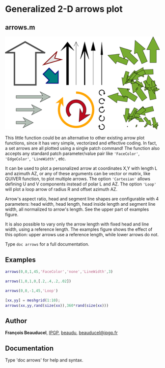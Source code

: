 # Generalized 2-D arrows plot

## arrows.m

![](arrows_example.png)

This little function could be an alternative to other existing arrow plot functions, since it has very simple, vectorized and effective coding. In fact, a set arrows are all plotted using a single patch command! The function also accepts any standard patch parameter/value pair like `'FaceColor'`, `'EdgeColor'`, `'LineWidth'`, etc.

It can be used to plot a personalized arrow at coordinates X,Y with length L and azimuth AZ, or any of these arguments can be vector or matrix, like QUIVER function, to plot multiple arrows. The option `'Cartesian'` allows defining U and V components instead of polar L and AZ. The option `'Loop'` will plot a loop arrow of radius R and offset azimuth AZ.

Arrow's aspect ratio, head and segment line shapes are configurable with 4 parameters: head width, head length, head inside length and segment line width, all normalized to arrow's length. See the upper part of examples figure.

It is also possible to vary only the arrow length with fixed head and line width, using a reference length. The examples figure shows the effect of this option: upper arrows use a reference length, while lower arrows do not.

Type `doc arrows` for a full documentation.

## Examples
```matlab
arrows(0,0,1,45,'FaceColor','none','LineWidth',3)
```

```matlab
arrows(1,0,1,0,[.2,.4,.2,.02])
```

```matlab
arrows(0,0,-1,45,'Loop')
```

```matlab
[xx,yy] = meshgrid(1:10);
arrows(xx,yy,rand(size(xx)),360*rand(size(xx)))
```

## Author
**François Beauducel**, [IPGP](www.ipgp.fr), [beaudu](https://github.com/beaudu), beauducel@ipgp.fr

## Documentation
Type 'doc arrows' for help and syntax.
